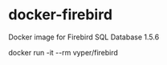 # docker-firebird

Docker image for Firebird SQL Database 1.5.6

docker run -it --rm vyper/firebird
